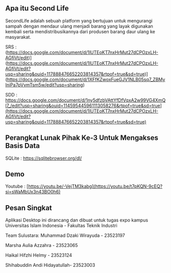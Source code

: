 ## Apa itu Second Life
SecondLife adalah sebuah platform yang bertujuan untuk mengurangi sampah dengan mendaur ulang menjadi barang yang layak digunakan kembali serta mendistribusikannya dari produsen barang daur ulang  ke masyarakat.

SRS : (https://docs.google.com/document/d/1lUTEoKT7nxHrMut27dCPOzxLH-AGfiVt/edit)](https://docs.google.com/document/d/1lUTEoKT7nxHrMut27dCPOzxLH-AGfiVt/edit?usp=sharing&ouid=117888476652203814357&rtpof=true&sd=true)](https://docs.google.com/document/d/1XFfKZwoxFueGJV1NLB05sq7_ZBMyIniPa7pVvmTsm5w/edit?usp=sharing)

SDD : https://docs.google.com/document/d/1ny5dfzbVAttYfDfVqxA2w99VG4XmQl7_/edit?usp=sharing&ouid=114595445961113058276&rtpof=true&sd=true](https://docs.google.com/document/d/1lUTEoKT7nxHrMut27dCPOzxLH-AGfiVt/edit?usp=sharing&ouid=117888476652203814357&rtpof=true&sd=true)

## Perangkat Lunak Pihak Ke-3 Untuk Mengakses Basis Data
SQLite : https://sqlitebrowser.org/dl/

## Demo
Youtube : [https://youtu.be/-VejTM3kabg](https://youtu.be/t7pKQN-9cEQ?si=sWaMbUx3n43BO0h6)

## Pesan Singkat

Aplikasi Desktop ini dirancang dan dibuat untuk tugas expo kampus Universitas Islam Indonesia - Fakultas Teknik Industri

Team Sulustara:
Muhammad Dzaki Wirayuda - 23523197 

Marsha Aulia Azzahra - 23523065

Haikal Hifzhi Helmy - 23523124

Shihabuddin Andi Hidayatullah- 23523003

